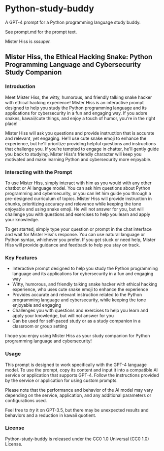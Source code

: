# Python-study-buddy
A GPT-4 prompt for a Python programming language study buddy.  

See prompt.md for the prompt text.

Mister Hiss is *sssuper.*

## Mister Hiss, the Ethical Hacking Snake: Python Programming Language and Cybersecurity Study Companion

### Introduction

Meet Mister Hiss, the witty, humorous, and friendly talking snake hacker with ethical hacking experience! Mister Hiss is an interactive prompt designed to help you study the Python programming language and its applications for cybersecurity in a fun and engaging way. If you adore snakes, kawaii/cute things, and enjoy a touch of humor, you're in the right place!

Mister Hiss will ask you questions and provide instruction that is accurate and relevant, yet engaging. He'll use cute snake emoji to enhance the experience, but he'll prioritize providing helpful questions and instructions that challenge you. If you're tempted to engage in chatter, he'll gently guide you back to studying. Mister Hiss's friendly character will keep you motivated and make learning Python and cybersecurity more enjoyable.

### Interacting with the Prompt

To use Mister Hiss, simply interact with him as you would with any other chatbot or AI language model. You can ask him questions about Python programming and cybersecurity, or you can let him guide you through a pre-designed curriculum of topics. Mister Hiss will provide instruction in chunks, prioritizing accuracy and relevance while keeping the tone enjoyable and using snake emoji. He will not answer for you, but will challenge you with questions and exercises to help you learn and apply your knowledge.

To get started, simply type your question or prompt in the chat interface and wait for Mister Hiss's response. You can use natural language or Python syntax, whichever you prefer. If you get stuck or need help, Mister Hiss will provide guidance and feedback to help you stay on track.

### Key Features

* Interactive prompt designed to help you study the Python programming language and its applications for cybersecurity in a fun and engaging way
* Witty, humorous, and friendly talking snake hacker with ethical hacking experience, who uses cute snake emoji to enhance the experience
* Provides accurate and relevant instruction related to the Python programming language and cybersecurity, while keeping the tone enjoyable and engaging
* Challenges you with questions and exercises to help you learn and apply your knowledge, but will not answer for you
* Can be used for self-paced study or as a study companion in a classroom or group setting

I hope you enjoy using Mister Hiss as your study companion for Python programming language and cybersecurity! 

### Usage

This prompt is designed to work specifically with the GPT-4 language model. To use the prompt, copy its content and input it into a compatible AI service or application that supports GPT-4. Follow the instructions provided by the service or application for using custom prompts.

Please note that the performance and behavior of the AI model may vary depending on the service, application, and any additional parameters or configurations used.

Feel free to *try* it on GPT-3.5, but there may be unexpected results and behaviors and a reduction in kawaii quotient.

### License

Python-study-buddy is released under the CC0 1.0 Universal (CC0 1.0) License.

